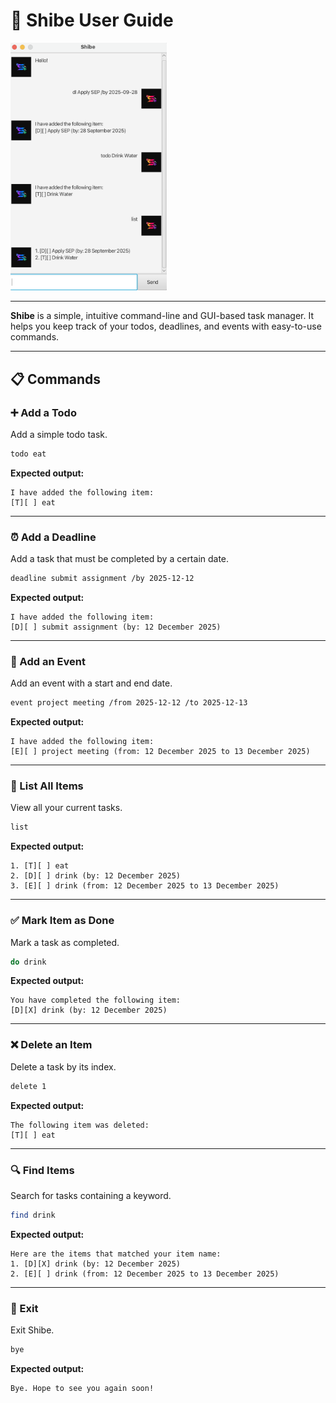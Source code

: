 # 🐶 Shibe User Guide

<img src="./Ui.png" alt="Shibe Screenshot" width="250">

---

**Shibe** is a simple, intuitive command-line and GUI-based task manager. It helps you keep track of your todos, deadlines, and events with easy-to-use commands.

---

## 📋 Commands

### ➕ Add a Todo

Add a simple todo task.

```sh
todo eat
```

**Expected output:**

```
I have added the following item:
[T][ ] eat
```

---

### ⏰ Add a Deadline

Add a task that must be completed by a certain date.

```sh
deadline submit assignment /by 2025-12-12
```

**Expected output:**

```
I have added the following item:
[D][ ] submit assignment (by: 12 December 2025)
```

---

### 📅 Add an Event

Add an event with a start and end date.

```sh
event project meeting /from 2025-12-12 /to 2025-12-13
```

**Expected output:**

```
I have added the following item:
[E][ ] project meeting (from: 12 December 2025 to 13 December 2025)
```

---

### 📃 List All Items

View all your current tasks.

```sh
list
```

**Expected output:**

```
1. [T][ ] eat
2. [D][ ] drink (by: 12 December 2025)
3. [E][ ] drink (from: 12 December 2025 to 13 December 2025)
```

---

### ✅ Mark Item as Done

Mark a task as completed.

```sh
do drink
```

**Expected output:**

```
You have completed the following item:
[D][X] drink (by: 12 December 2025)
```

---

### ❌ Delete an Item

Delete a task by its index.

```sh
delete 1
```

**Expected output:**

```
The following item was deleted:
[T][ ] eat
```

---

### 🔍 Find Items

Search for tasks containing a keyword.

```sh
find drink
```

**Expected output:**

```
Here are the items that matched your item name:
1. [D][X] drink (by: 12 December 2025)
2. [E][ ] drink (from: 12 December 2025 to 13 December 2025)
```

---

### 👋 Exit

Exit Shibe.

```sh
bye
```

**Expected output:**

```
Bye. Hope to see you again soon!
```
